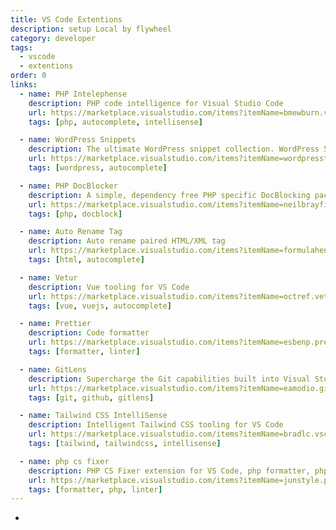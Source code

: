 ```yaml
---
title: VS Code Extentions
description: setup Local by flywheel
category: developer
tags:
  - vscode
  - extentions
order: 0
links:
  - name: PHP Intelephense
    description: PHP code intelligence for Visual Studio Code
    url: https://marketplace.visualstudio.com/items?itemName=bmewburn.vscode-intelephense-client
    tags: [php, autocomplete, intellisense]

  - name: WordPress Snippets
    description: The ultimate WordPress snippet collection. WordPress 5.8
    url: https://marketplace.visualstudio.com/items?itemName=wordpresstoolbox.wordpress-toolbox
    tags: [wordpress, autocomplete]

  - name: PHP DocBlocker
    description: A simple, dependency free PHP specific DocBlocking package
    url: https://marketplace.visualstudio.com/items?itemName=neilbrayfield.php-docblocker
    tags: [php, docblock]

  - name: Auto Rename Tag
    description: Auto rename paired HTML/XML tag
    url: https://marketplace.visualstudio.com/items?itemName=formulahendry.auto-rename-tag
    tags: [html, autocomplete]

  - name: Vetur
    description: Vue tooling for VS Code
    url: https://marketplace.visualstudio.com/items?itemName=octref.vetur
    tags: [vue, vuejs, autocomplete]

  - name: Prettier
    description: Code formatter
    url: https://marketplace.visualstudio.com/items?itemName=esbenp.prettier-vscode
    tags: [formatter, linter]

  - name: GitLens
    description: Supercharge the Git capabilities built into Visual Studio Code — Visualize code authorship at a glance via Git blame annotations and code lens, seamlessly navigate and explore Git repositories, gain valuable insights via powerful comparison commands, and so much more
    url: https://marketplace.visualstudio.com/items?itemName=eamodio.gitlens
    tags: [git, github, gitlens]

  - name: Tailwind CSS IntelliSense
    description: Intelligent Tailwind CSS tooling for VS Code
    url: https://marketplace.visualstudio.com/items?itemName=bradlc.vscode-tailwindcss
    tags: [tailwind, tailwindcss, intellisense]

  - name: php cs fixer
    description: PHP CS Fixer extension for VS Code, php formatter, php code beautify tool, format html
    url: https://marketplace.visualstudio.com/items?itemName=junstyle.php-cs-fixer
    tags: [formatter, php, linter]
---
```


<links-component :links="links"></links-component>

-
